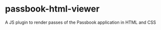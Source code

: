 passbook-html-viewer
====================

A JS plugin to render passes of the Passbook application in HTML and CSS 